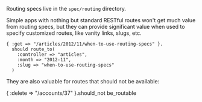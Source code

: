 Routing specs live in the `spec/routing` directory. 

Simple apps with nothing but standard RESTful routes won't get much value from
routing specs, but they can provide significant value when used to specify
customized routes, like vanity links, slugs, etc.

    { :get => "/articles/2012/11/when-to-use-routing-specs" }.
      should route_to(
        :controller => "articles",
        :month => "2012-11",
        :slug => "when-to-use-routing-specs"
      )

They are also valuable for routes that should not be available:

   { :delete => "/accounts/37" }.should_not be_routable
